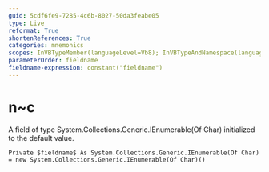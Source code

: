 ```yaml
---
guid: 5cdf6fe9-7285-4c6b-8027-50da3feabe05
type: Live
reformat: True
shortenReferences: True
categories: mnemonics
scopes: InVBTypeMember(languageLevel=Vb8); InVBTypeAndNamespace(languageLevel=Vb8)
parameterOrder: fieldname
fieldname-expression: constant("fieldname")
---
```


# n~c

A field of type System.Collections.Generic.IEnumerable(Of Char) initialized to the default value.

```
Private $fieldname$ As System.Collections.Generic.IEnumerable(Of Char) = new System.Collections.Generic.IEnumerable(Of Char)()
```
